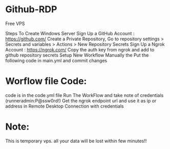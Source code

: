 # Github-RDP
Free VPS

Steps To Create Windows Server
Sign Up a GitHub Account : https://github.com/
Create a Private Repository, Go to repository settings > Secrets and variables > Actions > New Repository Secrets
Sign Up a Ngrok Account : https://ngrok.com/
Copy the auth key from ngrok and add to github repository secrets
Setup New Workflow Manually the Put the following code in main.yml and commit changes

# Worflow file Code:
code is in the code.yml file
Run The WorkFlow and take note of credentials (runneradmin:P@ssw0rd!)
Get the ngrok endpoint url and use it as ip or address in Remote Desktop Connection with credentials


# Note:
This is temporary vps. all your data will be lost within few minutes!!

